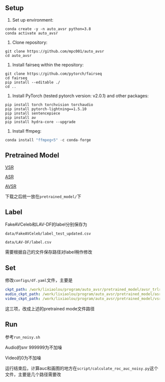 ## Setup

1. Set up environment:

```
conda create -y -n auto_avsr python=3.8
conda activate auto_avsr
```



1. Clone repository:

```
git clone https://github.com/mpc001/auto_avsr
cd auto_avsr
```



1. Install fairseq within the repository:

```
git clone https://github.com/pytorch/fairseq
cd fairseq
pip install --editable ./
cd ..
```



1. Install PyTorch (tested pytorch version: v2.0.1) and other packages:

```
pip install torch torchvision torchaudio
pip install pytorch-lightning==1.5.10
pip install sentencepiece
pip install av
pip install hydra-core --upgrade
```



1. Install ffmpeg:

```python
conda install "ffmpeg<5" -c conda-forge
```



## Pretrained Model

[VSR](https://drive.google.com/file/d/19GA5SqDjAkI5S88Jt5neJRG-q5RUi5wi/view?usp=sharing)

[ASR](https://drive.google.com/file/d/12vigJjL_ipgRz5CMYYQPdn8edEXD-Cuq/view?usp=sharing)

[AVSR]([`avsr_trlrwlrs2lrs3vox2avsp_base.pth`](https://drive.google.com/file/d/1mU6MHzXMiq1m6GI-8gqT2zc2bdStuBXu/view?usp=sharing))

下载之后统一放在`pretrained_model/`下

## Label

FakeAVCeleb和LAV-DF的label分别保存为

`data/FakeAVCeleb/label_test_updated.csv`

`data/LAV-DF/label.csv`

需要根据自己的文件保存路径对label稍作修改

## Set

修改`configs/df.yaml`文件，主要是

```yaml
ckpt_path: /work/lixiaolou/program/auto_avsr/pretrained_model/avsr_trlrwlrs2lrs3vox2avsp_base.pth
audio_ckpt_path: /work/lixiaolou/program/auto_avsr/pretrained_model/asr_trlrwlrs2lrs3vox2avsp_base.pth
video_ckpt_path: /work/lixiaolou/program/auto_avsr/pretrained_model/vsr_trlrwlrs2lrs3vox2avsp_base.pth
```

这三项，改成上述的pretrained mode文件路径

## Run

参考`run_noisy.sh`

Audio的snr 999999为不加噪

Video的0为不加噪

运行结束后，计算auc和画图的地方在`script/calculate_roc_auc_noisy.py`这个文件，主要是几个路径需要改